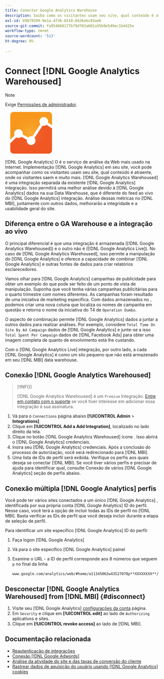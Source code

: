 ```yaml
---
title: Conectar Google Analytics Warehouse
description: Saiba como os visitantes usam seu site, qual conteúdo é atraente, onde os visitantes saem e muito mais.
exl-id: b9879399-9e1a-4f36-b510-8426ebc83aeb
source-git-commit: fa954868177b79d703a601a55b9e549ec1bd425e
workflow-type: tm+mt
source-wordcount: '513'
ht-degree: 0%

---
```


# Connect [!DNL Google Analytics Warehoused]

>[!NOTE]
>
>Exige [Permissões de administrador](../../../administrator/user-management/user-management.md).

![](../../../assets/google-analytics-logo.png)

[!DNL Google Analytics] O é o serviço de análise da Web mais usado na Internet. Implementação [!DNL Google Analytics] em seu site, você pode acompanhar como os visitantes usam seu site, qual conteúdo é atraente, onde os visitantes saem e muito mais. [!DNL Google Analytics Warehoused] é uma integração separada da existente [!DNL Google Analytics] integração. Isso permitirá uma melhor análise devido à [!DNL Google Analytics] dados na sua Data Warehouse, que é diferente do feed ao vivo do [!DNL Google Analytics] integração. Análise dessas métricas no [!DNL MBI], juntamente com outros dados, melhorarão a integridade e a usabilidade geral do site.

## Diferença entre o GA Warehouse e a integração ao vivo

O principal diferencial é que uma integração é armazenada ([!DNL Google Analytics Warehoused]) e o outro não é ([!DNL Google Analytics Live]). No caso de [!DNL Google Analytics Warehoused], isso permite a manipulação do [!DNL Google Analytics] e oferece a capacidade de combinar [!DNL Google Analytics] e outras fontes de dados para criar relatórios esclarecedores.

Vamos olhar para [!DNL Google Analytics] campanhas de publicidade para obter um exemplo do que pode ser feito de um ponto de vista de manipulação. Suponha que você tenha várias campanhas publicitárias para o quarto trimestre com nomes diferentes. As campanhas foram resultado de uma iniciativa de marketing específica. Com dados armazenados no , podemos criar uma nova coluna que localiza os nomes de campanha em questão e retorna o nome da iniciativa do T4 de `Operation Dumbo`.

O aspecto de combinação permite [!DNL Google Analytics] dados a juntar a outros dados para realizar análises. Por exemplo, considere `Total Time On Site By Ad Campaign` dados de [!DNL Google Analytics] e junte-se a isso `Total Spent Per Campaign` dados de [!DNL Facebook Ads] para obter uma imagem completa de quanto de envolvimento está lhe custando.

Com o [!DNL Google Analytics Live] integração, por outro lado, a cada [!DNL Google Analytics] é como um silo pequeno que não está armazenado em seu [!DNL MBI] data warehouse.

## Conexão [!DNL Google Analytics Warehoused]

>[!INFO]
>
>[!DNL Google Analytics Warehoused] é um `Premium` Integração. [Entre em contato com o suporte](https://experienceleague.adobe.com/docs/commerce-knowledge-base/kb/troubleshooting/miscellaneous/mbi-service-policies.html?lang=en) se você tiver interesse em adicionar essa integração à sua assinatura.

1. Vá para o `Connections` página abaixo **[!UICONTROL Admin** > **Integrations]**.
1. Clique em **[!UICONTROL Add a Add Integration]**, localizado no lado direito da tela.
1. Clique no botão [!DNL Google Analytics Warehoused] ícone . Isso abrirá o [!DNL Google Analytics] credenciais.
1. Insira seu [!DNL Google Analytics] credenciais. Após a conclusão do processo de autorização, você será redirecionado para [!DNL MBI].
1. Uma lista de IDs de perfil será exibida. Verifique os perfis aos quais deseja se conectar [!DNL MBI]. Se você tiver vários perfis e precisar de ajuda para identificar qual, consulte Conexão de vários [!DNL Google Analytics] seção de perfis abaixo.

## Conexão múltipla [!DNL Google Analytics] perfis

Você pode ter vários sites conectados a um único [!DNL Google Analytics] , identificada por sua própria conta [!DNL Google Analytics] ID do perfil. Nesse caso, você terá a opção de incluir todas as IDs de perfil no [!DNL MBI]. Basta verificar as IDs de perfil que você deseja incluir durante a etapa de seleção de perfil.

Para identificar um site específico [!DNL Google Analytics] ID do perfil:

1. Faça logon [!DNL Google Analytics]
1. Vá para o site específico [!DNL Google Analytics] painel
1. Examine o URL - a ID de perfil corresponde aos 8 números que seguem `p` no final da linha

   `www.google.com/analytics/web/#home/a11345062w43527078p**XXXXXXXX**/`

## Desconectar [!DNL Google Analytics Warehoused] from [!DNL MBI] {#disconnect}

1. Visite seu [!DNL Google Analytics] [configurações da conta](https://www.google.com/accounts/) página.
1. Em `Security` e clique em **[!UICONTROL edit]** ao lado de `Authorizing` aplicativos e sites.
1. Clique em **[!UICONTROL revoke access]** ao lado de [!DNL MBI].

## Documentação relacionada

* [Reautenticação de integrações](https://experienceleague.adobe.com/docs/commerce-knowledge-base/kb/how-to/mbi-reauthenticating-integrations.html?lang=en)
* [Conexão [!DNL Google Adwords]](../integrations/google-adwords.md)
* [Análise da atividade do site e das taxas de conversão do cliente](../../analysis/web-act-cust-conversion.md)
* [Rastrear dados de aquisição do usuário usando [!DNL Google Analytics] cookies](../../analysis/google-track-user-acq.md)
